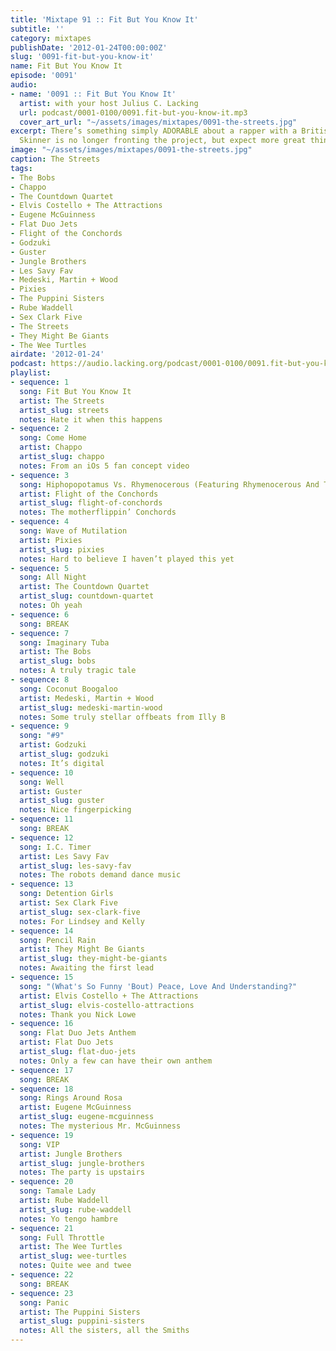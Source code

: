 ```yaml
---
title: 'Mixtape 91 :: Fit But You Know It'
subtitle: ''
category: mixtapes
publishDate: '2012-01-24T00:00:00Z'
slug: '0091-fit-but-you-know-it'
name: Fit But You Know It
episode: '0091'
audio:
- name: '0091 :: Fit But You Know It'
  artist: with your host Julius C. Lacking
  url: podcast/0001-0100/0091.fit-but-you-know-it.mp3
  cover_art_url: "~/assets/images/mixtapes/0091-the-streets.jpg"
excerpt: There’s something simply ADORABLE about a rapper with a British accent. Mike
  Skinner is no longer fronting the project, but expect more great things from him.
image: "~/assets/images/mixtapes/0091-the-streets.jpg"
caption: The Streets
tags:
- The Bobs
- Chappo
- The Countdown Quartet
- Elvis Costello + The Attractions
- Eugene McGuinness
- Flat Duo Jets
- Flight of the Conchords
- Godzuki
- Guster
- Jungle Brothers
- Les Savy Fav
- Medeski, Martin + Wood
- Pixies
- The Puppini Sisters
- Rube Waddell
- Sex Clark Five
- The Streets
- They Might Be Giants
- The Wee Turtles
airdate: '2012-01-24'
podcast: https://audio.lacking.org/podcast/0001-0100/0091.fit-but-you-know-it.mp3
playlist:
- sequence: 1
  song: Fit But You Know It
  artist: The Streets
  artist_slug: streets
  notes: Hate it when this happens
- sequence: 2
  song: Come Home
  artist: Chappo
  artist_slug: chappo
  notes: From an iOs 5 fan concept video
- sequence: 3
  song: Hiphopopotamus Vs. Rhymenocerous (Featuring Rhymenocerous And The Hiphopapoatumus)
  artist: Flight of the Conchords
  artist_slug: flight-of-conchords
  notes: The motherflippin’ Conchords
- sequence: 4
  song: Wave of Mutilation
  artist: Pixies
  artist_slug: pixies
  notes: Hard to believe I haven’t played this yet
- sequence: 5
  song: All Night
  artist: The Countdown Quartet
  artist_slug: countdown-quartet
  notes: Oh yeah
- sequence: 6
  song: BREAK
- sequence: 7
  song: Imaginary Tuba
  artist: The Bobs
  artist_slug: bobs
  notes: A truly tragic tale
- sequence: 8
  song: Coconut Boogaloo
  artist: Medeski, Martin + Wood
  artist_slug: medeski-martin-wood
  notes: Some truly stellar offbeats from Illy B
- sequence: 9
  song: "#9"
  artist: Godzuki
  artist_slug: godzuki
  notes: It’s digital
- sequence: 10
  song: Well
  artist: Guster
  artist_slug: guster
  notes: Nice fingerpicking
- sequence: 11
  song: BREAK
- sequence: 12
  song: I.C. Timer
  artist: Les Savy Fav
  artist_slug: les-savy-fav
  notes: The robots demand dance music
- sequence: 13
  song: Detention Girls
  artist: Sex Clark Five
  artist_slug: sex-clark-five
  notes: For Lindsey and Kelly
- sequence: 14
  song: Pencil Rain
  artist: They Might Be Giants
  artist_slug: they-might-be-giants
  notes: Awaiting the first lead
- sequence: 15
  song: "(What's So Funny 'Bout) Peace, Love And Understanding?"
  artist: Elvis Costello + The Attractions
  artist_slug: elvis-costello-attractions
  notes: Thank you Nick Lowe
- sequence: 16
  song: Flat Duo Jets Anthem
  artist: Flat Duo Jets
  artist_slug: flat-duo-jets
  notes: Only a few can have their own anthem
- sequence: 17
  song: BREAK
- sequence: 18
  song: Rings Around Rosa
  artist: Eugene McGuinness
  artist_slug: eugene-mcguinness
  notes: The mysterious Mr. McGuinness
- sequence: 19
  song: VIP
  artist: Jungle Brothers
  artist_slug: jungle-brothers
  notes: The party is upstairs
- sequence: 20
  song: Tamale Lady
  artist: Rube Waddell
  artist_slug: rube-waddell
  notes: Yo tengo hambre
- sequence: 21
  song: Full Throttle
  artist: The Wee Turtles
  artist_slug: wee-turtles
  notes: Quite wee and twee
- sequence: 22
  song: BREAK
- sequence: 23
  song: Panic
  artist: The Puppini Sisters
  artist_slug: puppini-sisters
  notes: All the sisters, all the Smiths
---
```


